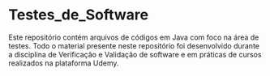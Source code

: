 # Testes_de_Software
Este repositório contém arquivos de códigos em Java com foco na área de testes. Todo o material presente neste repositório foi desenvolvido durante a disciplina de Verificação e Validação de software e em práticas de cursos realizados na plataforma Udemy.
